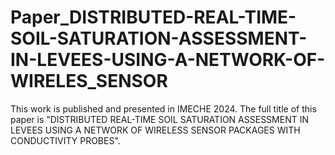 # Paper_DISTRIBUTED-REAL-TIME-SOIL-SATURATION-ASSESSMENT-IN-LEVEES-USING-A-NETWORK-OF-WIRELES_SENSOR
This work  is published and presented in IMECHE 2024. The full title of this paper is "DISTRIBUTED REAL-TIME SOIL SATURATION ASSESSMENT IN LEVEES USING A NETWORK OF WIRELESS SENSOR PACKAGES WITH CONDUCTIVITY PROBES".
